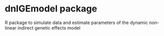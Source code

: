 # dnIGEmodel package

R package to simulate data and estimate parameters of the dynamic non-linear indirect genetic effects model